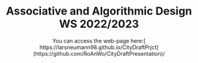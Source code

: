 <h1 align="center"> Associative and Algorithmic Design WS 2022/2023 </h1>
<p align="center"> You can access the web-page here:[ https://larsneumann98.github.io/CityDraftPrjct](https://github.com/RoAnWo/CityDraftPresentation)/ </p>
